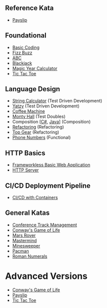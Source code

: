 ## Reference Kata

* [Payslip](kata-foundational/foundational-kata-payslip.md)


## Foundational

* [Basic Coding](kata-foundational/foundational-kata-the-very-basics.md)
* [Fizz Buzz](kata-foundational/foundational-kata-fizzbuzz.md)
* [ABC](kata-foundational/foundational-kata-abc.md)
* [Blackjack](kata-foundational/foundational-kata-blackjack.md)
* [Magic Year Calculator](kata-foundational/foundational-kata-magic-year.md)
* [Tic Tac Toe](kata-foundational/foundational-kata-tictactoe.md)


## Language Design
* [String Calculator](kata-string-calculator/kata-string-calculator.md) (Test Driven Development) 
* [Yatzy](kata-yatzy/kata-yatzy.md) (Test Driven Development)
* [Coffee Machine](kata-coffee-machine/kata-coffee-machine.md)
* [Monty Hall](kata-monty-hall/kata-monty-hall.md) (Test Doubles) 
* Composition \[[C#](kata-composition/CSharp/kata-composition.md), [Java](kata-composition/Java/kata-composition.md)\] (Composition)
* [Refactoring](kata-refactoring/kata-refactoring.md) (Refactoring)
* [Top Gear](kata-top-gear/kata-top-gear.md) (Refactoring)
* [Phone Numbers](kata-phone-number/kata-phone-number.md) (Functional)


## HTTP Basics
* [Frameworkless Basic Web Application](kata-frameworkless-basic-web-application/kata-frameworkless-basic-web-application.md)
* [HTTP Server](kata-http-server/kata-http-server.md)


## CI/CD Deployment Pipeline
* [CI/CD with Containers](kata-cicd/kata-cicd.md)


## General Katas
* [Conference Track Management](kata-conference-track-management/kata-conference-track-management.md)
* [Conway's Game of Life](kata-conways-game-of-life/kata-conways-game-of-life.md)
* [Mars Rover](kata-mars-rover/kata-mars-rover.md)
* [Mastermind](kata-mastermind/kata-master-mind.md)
* [Minesweeper](kata-minesweeper/kata-minesweeper.md)
* [Pacman](kata-pacman/kata-packman.md)
* [Roman Numerals](kata-roman-numeral/kata-roman-numeral.md)


# Advanced Versions
* [Conway's Game of Life](kata-conways-game-of-life/kata-conways-game-of-life-advanced.md)
* [Payslip](kata-payslip/kata-payslip.md)
* [Tic Tac Toe](kata-tic-tac-toe/kata-tic-tac-toe-advanced.md)
